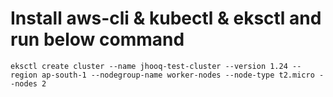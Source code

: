 # Install aws-cli & kubectl & eksctl and run below command
```
eksctl create cluster --name jhooq-test-cluster --version 1.24 --region ap-south-1 --nodegroup-name worker-nodes --node-type t2.micro --nodes 2
```
